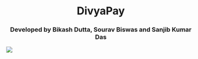 <h1 align="center">DivyaPay</h1>
<h3 align="center">Developed by Bikash  Dutta, Sourav Biswas and Sanjib Kumar Das</h3>
<img align="center" width="max" src="https://firebasestorage.googleapis.com/v0/b/my-chat-app-98801.appspot.com/o/9892040_4307057.jpg?alt=media&token=5b366d1b-1223-41bb-b18f-91c83fa8a5ed">

